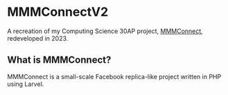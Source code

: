 # MMMConnectV2

A recreation of my Computing Science 30AP project, [MMMConnect](https://github.com/WillQizza/MMMConnect), redeveloped in 2023.

## What is MMMConnect?

MMMConnect is a small-scale Facebook replica-like project written in PHP using Larvel.
